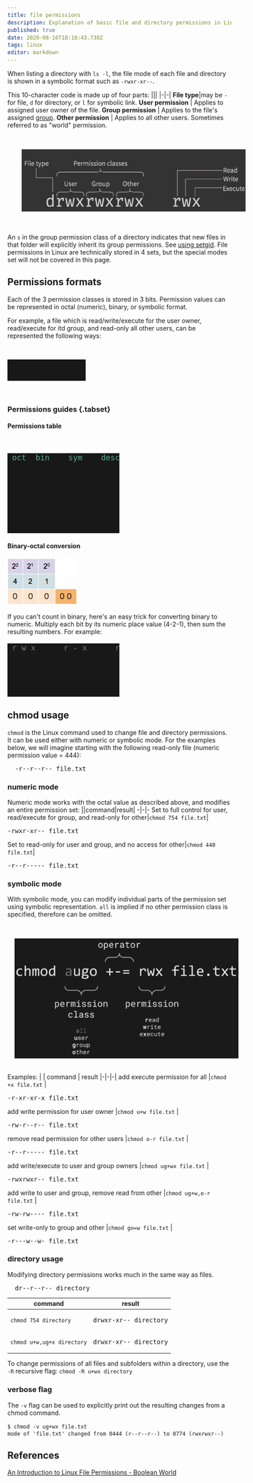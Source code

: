 ```yaml
---
title: file permissions
description: Explanation of basic file and directory permissions in Linux, as well as chmod usage
published: true
date: 2020-08-16T18:10:43.738Z
tags: linux
editor: markdown
---
```


When listing a directory with `ls -l`, the file mode of each file and directory is shown in a symbolic format such as `-rwxr-xr--`.

This 10-character code is made up of four parts:
|||
|-|-|
**File type**|may be `-` for file, `d` for directory, or `l` for symbolic link.
**User permission** | Applies to assigned user owner of the file.
**Group permission** | Applies to the file's assigned [group](/Linux/groups).
**Other permission** | Applies to all other users. Sometimes referred to as "world" permission.

<img src="/assets/classes.png.webp" style="filter: invert(.8); padding: 32px" />

An `s` in the group permission class of a directory indicates that new files in that folder will explicitly inherit its group permissions. See [using setgid](/Linux/groups#using-setgid). File permissions in Linux are technically stored in 4 sets, but the special modes set will not be covered in this page.

## Permissions formats
Each of the 3 permission classes is stored in 3 bits. Permission values can be represented in octal (numeric), binary, or symbolic format. 

For example, a file which is read/write/execute for the user owner, read/execute for itd group, and read-only all other users, can be represented the following ways:

<br>
<pre style="background-color: #181818; width: 35%">
  symbolic   - rwx r-x r--
  binary       111 101 100
  numeric       7   5   4
</pre>
<br>

### Permissions guides {.tabset}
#### Permissions table

<br>
<pre style="font-size: 1.25em; background-color: #181818; width: 50%">
<span style="color: #5a9"> oct  bin    sym    description</span>
  0   000   - - -   no permissions
  1   001   - - x   execute only
  2   010   - w -   write only
  3   011   - w x   write and execute
  4   100   r - -   read only
  5   101   r - x   read and execute
  6   110   r w -   read and write
  7   111   r w x   full control
</pre>

#### Binary-octal conversion
![binary_counter_3digits.gif](/assets/binary_counter_3digits.gif)

If you can't count in binary, here's an easy trick for converting binary to numeric. Multiply each bit by its numeric place value (4-2-1), then sum the resulting numbers. For example:
<pre style="font-size: 1.25em; background-color: #181818; width: 50%">
<span style="color: #777"> r w x      r - x      r - -</span>
 1 1 1      1 0 1      1 0 0
 4 2 1      4 2 1      4 2 1
 - - -      - - -      - - -
 4+2+1      4+0+1      4+0+0
  = 7        = 5        = 4
</pre>

## chmod usage
`chmod` is the Linux command used to change file and directory permissions. It can be used either with numeric or symbolic mode.  For the examples below, we will imagine starting with the following read-only file (numeric permission value = 444):
<br>
<pre>
  -r--r--r-- file.txt
</pre>

### numeric mode
Numeric mode works with the octal value as described above, and modifies an entire permission set:
||command|result|
-|-|-
Set to full control for user, read/execute for group, and read-only for other|`chmod 754 file.txt`|<pre>-rwxr-xr-- file.txt</pre>
Set to read-only for user and group, and no access for other|`chmod 440 file.txt`|<pre>-r--r----- file.txt</pre>

### symbolic mode
With symbolic mode, you can modify individual parts of the permission set using symbolic representation.
`all` is implied if no other permission class is specified, therefore can be omitted.

<img src="/assets/chmod.png" style="filter: invert(.9); padding: 32px 0 16px 16px" />

Examples:
|                                                   | command                  | result
|-|-|-|
add execute permission for all                      |`chmod +x file.txt`       |<pre>-r-xr-xr-x file.txt</pre>
add write permission for user owner                 |`chmod u+w file.txt`      |<pre>-rw-r--r-- file.txt</pre>
remove read permission for other users              |`chmod o-r file.txt`      |<pre>-r--r----- file.txt</pre>
add write/execute to user and group owners          |`chmod ug+wx file.txt`    |<pre>-rwxrwxr-- file.txt</pre>
add write to user and group, remove read from other |`chmod ug+w,o-r file.txt` |<pre>-rw-rw---- file.txt</pre>
set write-only to group and other                   |`chmod go=w file.txt`     |<pre>-r---w--w- file.txt</pre>

### directory usage
Modifying directory permissions works much in the same way as files.
<pre>
  dr--r--r-- directory
</pre>
| command                 | result
|-|-|
`chmod 754 directory`     |<pre>drwxr-xr-- directory</pre>
`chmod u+w,ug+x directory`|<pre>drwxr-xr-- directory</pre>

To change permissions of all files and subfolders within a directory, use the `-R` recursive flag:
`chmod -R u+wx directory`

### verbose flag
The `-v` flag can be used to explicitly print out the resulting changes from a chmod command.
```shell-session
$ chmod -v ug+wx file.txt
mode of 'file.txt' changed from 0444 (r--r--r--) to 0774 (rwxrwxr--)
```

## References
[An Introduction to Linux File Permissions - Boolean World](https://www.booleanworld.com/introduction-linux-file-permissions/)